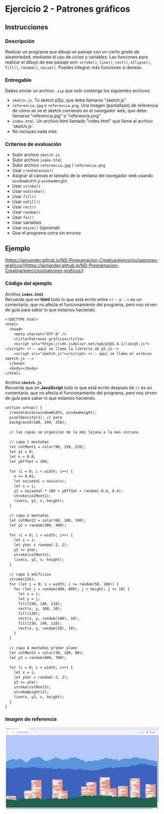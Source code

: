 # Ejercicio 2 - Patrones gráficos
## Instrucciones

### Descripción
Realizar un programa que dibuje un paisaje con un cierto grado de aleatoriedad, mediante el uso de ciclos y variables. Las funciones para realizar el dibujo de ese paisaje son: `stroke()`, `line()`, `rect()`, `ellipse()`, `fill()`, `random()`, `noise()`. 
Puedes integrar más funciones si deseas.

### Entregable
Debes enviar un archivo `.zip` que solo contenga los siguientes archivos:
- `sketch.js`. Tu sketch p5js, que debe llamarse "sketch.js" 
- `referencia.jpg` o `referencia.png`. Una imagen (pantallazo) de referencia de cómo se ve el sketch corriendo en el navegador web, que debe llamarse "referencia.jpg" o "referencia.png"
- `index.html`. Un archivo html llamado "index.html" que llame al archivo 'sketch.js'. 
- No incluyas nada más.

### Criterios de evaluación
- Subir archivo `sketch.js`
- Subir archivo `index.html`
- Subir archivo `referencia.jpg` / `referencia.png`
- Usar `createCanvas()`
- Asignar al canvas el tamaño de la ventana del navegador web usando `windowWidth` y `windowHeight` 
- Usar `stroke()`
- Usar `noStroke()`
- Usar `fill()`
- Usar `noFill()`
- Usar `rect()`
- Usar `random()`
- Usar `for()`
- Usar variables 
- Usar `noise()` (opcional)
- Que el programa corra sin errores

## Ejemplo
[https://jaimander.github.io/ND-Programacion-Creativa/ejercicios/patrones-graficos/](https://jaimander.github.io/ND-Programacion-Creativa/ejercicios/patrones-graficos/)

### Código del ejemplo
Archivo **`index.html`** </br>
Recuerda que en **html** todo lo que está ecrito entre `<!--` y `-->` es un comentario, que no afecta el funcionamiento del programa, pero nos sirven de guía para saber lo que estamos haciendo. 
```
<!DOCTYPE html>
<html>
  <head>
    <meta charset="UTF-8" /> 
    <title>Patrones gráficos</title>
    <script src="https://cdn.jsdelivr.net/npm/p5@1.4.1/lib/p5.js"></script> <!-- aquí se llama la librería de p5.js-->
    <script src="sketch.js"></script> <!-- aquí se llama el archivo sketch.js -->
  </head>
  <body></body>
</html>
```

Archivo **`sketch.js`** </br>
Recuerda que en **JavaScript** todo lo que está ecrito despues de `//` es un comentario, que no afecta el funcionamiento del programa, pero nos sirven de guía para saber lo que estamos haciendo. 

```
unction setup() {
  createCanvas(windowWidth, windowHeight);
  pixelDensity(1); // para 
  background(180, 200, 250);

  // las capas se organizan de la más lejana a la mas cercana

  // capa 1 montañas
  let colMont1 = color(90, 150, 220);
  let y1 = 0;
  let n = 0.0;
  let yOffSet = 200;

  for (i = 0; i < width; i++) {
    n += 0.01;
    let noiseVal = noise(n);
    let x = i;
    y1 = noiseVal * 100 + yOffSet + random(-0.4, 0.4);
    stroke(colMont1);
    line(x, y1, x, height);
  }

  // capa 2 montañas
  let colMont2 = color(60, 100, 190);
  let y2 = random(300, 400);

  for (i = 0; i < width; i++) {
    let x = i;
    let yVar = random(-2, 2);
    y2 += yVar;
    stroke(colMont2);
    line(x, y2, x, height);
  }

  // capa 3 edificios
  stroke(255);
  for (let i = 0; i < width; i += random(50, 100)) {
    for (let j = random(400, 800); j < height; j += 10) {
      let x = i;
      let y = j;
      fill(230, 140, 118);
      rect(x, y, 100, 10);
      fill(230);
      rect(x, y, random(100), 10);
      fill(230, 140, 118);
      rect(x, y, random(20), 10);
    }
  }

  // capa 4 montañas primer plano
  let colMont3 = color(30, 100, 80);
  let y3 = random(600, 700);

  for (i = 0; i < width; i++) {
    let x = i;
    let yVar = random(-2, 2);
    y3 += yVar;
    stroke(colMont3);
    strokeWeight(2);
    line(x, y3, x, height);
  }
}

```
### Imagen de referencia
![](https://github.com/jaimander/ND-Programacion-Creativa/blob/main/ejercicios/patrones-graficos/referencia.png) 




